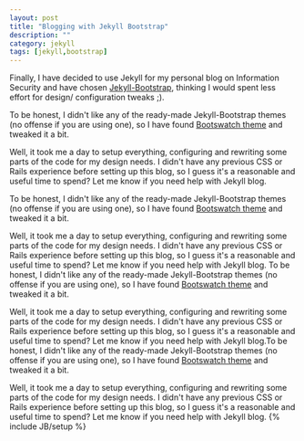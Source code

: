```yaml
---
layout: post
title: "Blogging with Jekyll Bootstrap"
description: ""
category: jekyll
tags: [jekyll,bootstrap]
---
```


Finally, I have decided to use Jekyll for my personal blog on Information Security and have chosen [Jekyll-Bootstrap](http://jekyllbootstrap.com), thinking I would spent less effort for design/ configuration tweaks ;). 

To be honest, I didn't like any of the ready-made Jekyll-Bootstrap themes (no offense if you are using one), so I have found [Bootswatch theme](https://github.com/geevi/theme-bootswatch) and tweaked it a bit. 

Well, it took me a day to setup everything, configuring and rewriting some parts of the code for my design needs. I didn't have any previous CSS or Rails experience before setting up this blog, so I guess it's a reasonable and useful time to spend? Let me know if you need help with Jekyll blog.

To be honest, I didn't like any of the ready-made Jekyll-Bootstrap themes (no offense if you are using one), so I have found [Bootswatch theme](https://github.com/geevi/theme-bootswatch) and tweaked it a bit. 

Well, it took me a day to setup everything, configuring and rewriting some parts of the code for my design needs. I didn't have any previous CSS or Rails experience before setting up this blog, so I guess it's a reasonable and useful time to spend? Let me know if you need help with Jekyll blog.
To be honest, I didn't like any of the ready-made Jekyll-Bootstrap themes (no offense if you are using one), so I have found [Bootswatch theme](https://github.com/geevi/theme-bootswatch) and tweaked it a bit. 

Well, it took me a day to setup everything, configuring and rewriting some parts of the code for my design needs. I didn't have any previous CSS or Rails experience before setting up this blog, so I guess it's a reasonable and useful time to spend? Let me know if you need help with Jekyll blog.To be honest, I didn't like any of the ready-made Jekyll-Bootstrap themes (no offense if you are using one), so I have found [Bootswatch theme](https://github.com/geevi/theme-bootswatch) and tweaked it a bit. 

Well, it took me a day to setup everything, configuring and rewriting some parts of the code for my design needs. I didn't have any previous CSS or Rails experience before setting up this blog, so I guess it's a reasonable and useful time to spend? Let me know if you need help with Jekyll blog.
{% include JB/setup %}
